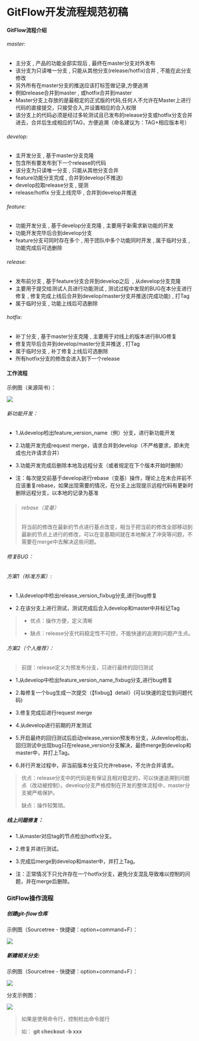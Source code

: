 # GitFlow开发流程规范初稿



#### GitFlow流程介绍

###### master:

- 主分支 , 产品的功能全部实现后 , 最终在master分支对外发布
- 该分支为只读唯一分支 , 只能从其他分支(release/hotfix)合并 , 不能在此分支修改
- 另外所有在master分支的推送应该打标签做记录,方便追溯
- 例如release合并到master , 或hotfix合并到master
- Master分支上存放的是最稳定的正式版的代码,任何人不允许在Master上进行代码的直接提交，只接受合入,并设置相应的合入权限
- 该分支上的代码必须是经过多轮测试且已发布的release分支或hotfix分支合并进去，合并后生成相应的TAG，方便追溯（命名建议为：TAG+相应版本号）

###### develop:

- 主开发分支 , 基于master分支克隆
- 包含所有要发布到下一个release的代码
- 该分支为只读唯一分支 , 只能从其他分支合并
- feature功能分支完成 , 合并到develop(不推送)
- develop拉取release分支 , 提测
- release/hotfix 分支上线完毕 , 合并到develop并推送

###### feature:

- 功能开发分支 , 基于develop分支克隆 , 主要用于新需求新功能的开发
- 功能开发完毕后合到develop分支
- feature分支可同时存在多个 , 用于团队中多个功能同时开发 , 属于临时分支 , 功能完成后可选删除

###### release:

- 发布前分支 , 基于feature分支合并到develop之后  , 从develop分支克隆
- 主要用于提交给测试人员进行功能测试 , 测试过程中发现的BUG在本分支进行修复 , 修复完成上线后合并到develop/master分支并推送(完成功能) , 打Tag
- 属于临时分支 , 功能上线后可选删除

###### hotfix:

- 补丁分支 , 基于master分支克隆 , 主要用于对线上的版本进行BUG修复
- 修复完毕后合并到develop/master分支并推送 , 打Tag
- 属于临时分支 , 补丁修复上线后可选删除
- 所有hotfix分支的修改会进入到下一个release

#### 工作流程

示例图（来源简书）：

![](http://192.168.11.214:8087/android-team/androidteamtogether/raw/master/%E5%BC%80%E5%8F%91%E8%A7%84%E8%8C%83/picture/gitflow%E6%B5%81%E7%A8%8B%E5%9B%BE.webp)



###### 新功能开发：

* 1.从develop检出feature_version_name（例）分支，进行新功能开发
  
* 2.功能开发完成request merge，请求合并到develop（不严格要求，即未完成也允许请求合并）
  
* 3.功能开发完成后删除本地及远程分支（或者规定在下个版本开始时删除）
  
* 注：每次提交前基于develop进行rebase（变基）操作，理论上在未合并前不应该重复rebase，如果出现需要的情况，在分支上出现提示远程代码有更新时删除远程分支，以本地的记录为基准

> ###### rebase（变基）
> 
> 将当前的修改在最新的节点进行基点改变，相当于把当前的修改全部移动到最新的节点上进行的修改，可以在变基期间就在本地解决了冲突等问题，不需要在merge中去解决这些问题。

###### 修复BUG：

###### 方案1（标准方案）:

* 1.从develop中检出release_version_fixbug分支,进行bug修复

* 2.在该分支上进行测试，测试完成后合入develop和master中并标记Tag

> - 优点：操作方便，定义清晰
> 
> - 缺点：release分支代码稳定性不可控，不能快速的追溯到问题产生点。

###### 方案2（个人推荐）：

> 前提：release定义为预发布分支，只进行最终的回归测试

* 1.从develop中检出feature_version_name_fixbug分支,进行bug修复

* 2.每修复一个bug生成一次提交（【fixbug】detail）(可以快速的定位到问题代码)

* 3.修复完成后进行request merge

* 4.从develop进行前期的开发测试

* 5.开启最终的回归测试后启动release_version预发布分支，从develop检出，回归测试中出现bug只在release_version分支解决，最终merge到develop和master中，并打上Tag。

* 6.并行开发过程中，非当前版本分支只允许rebase，不允许合并请求。

> 优点：release分支中的代码是有保证且相对稳定的，可以快速追溯到问题点（改动被控制）。develop分支严格控制在开发的整体流程中，master分支被严格保护。
> 
> 缺点：操作较繁琐。

##### 线上问题修复：

* 1.从master对应tag的节点检出hotfix分支。
  
* 2.修复并进行测试。
  
* 3.完成后merge到develop和master中，并打上Tag。

  
* 注：正常情况下只允许存在一个hotfix分支，避免分支混乱导致难以控制的问题，并在merge后删除。


### GitFlow操作流程

##### 创建git-flow仓库

示例图（Sourcetree - 快捷键：option+command+F）：

![](http://192.168.11.214:8087/android-team/androidteamtogether/raw/master/%E5%BC%80%E5%8F%91%E8%A7%84%E8%8C%83/picture/gitflow%E6%93%8D%E4%BD%9C%E5%9B%BE1.jpeg)

##### 新建相关分支:

示例图（Sourcetree - 快捷键：option+command+F）：

![](http://192.168.11.214:8087/android-team/androidteamtogether/raw/master/%E5%BC%80%E5%8F%91%E8%A7%84%E8%8C%83/picture/gitflow%E6%93%8D%E4%BD%9C%E5%9B%BE2.jpeg)

分支示例图：

![](http://192.168.11.214:8087/android-team/androidteamtogether/raw/master/%E5%BC%80%E5%8F%91%E8%A7%84%E8%8C%83/picture/gitflow%E5%88%86%E6%94%AF%E7%A4%BA%E4%BE%8B%E5%9B%BE.jpeg)



> 如果是使用命令行，控制检出命令就行
> 
> 如： **git checkout -b xxx**


